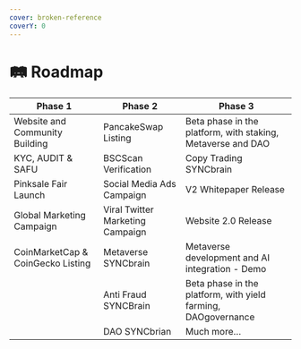 ```yaml
---
cover: broken-reference
coverY: 0
---
```


# 🛤 Roadmap

| Phase 1                           | Phase 2                          | Phase 3                                                       |
| --------------------------------- | -------------------------------- | ------------------------------------------------------------- |
| Website and Community Building    | PancakeSwap Listing              | Beta phase in the platform, with staking, Metaverse and DAO   |
| KYC, AUDIT & SAFU                 | BSCScan Verification             | Copy Trading SYNCbrain                                        |
| Pinksale Fair Launch              | Social Media Ads Campaign        | V2 Whitepaper Release                                         |
| Global Marketing Campaign         | Viral Twitter Marketing Campaign | Website 2.0 Release                                           |
| CoinMarketCap & CoinGecko Listing | Metaverse SYNCbrain              | Metaverse development and AI integration - Demo               |
|                                   | Anti Fraud SYNCBrain             | Beta phase in the platform, with yield farming, DAOgovernance |
|                                   | DAO SYNCbrian                    | Much more…                                                    |
